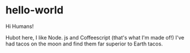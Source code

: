# hello-world

Hi Humans!

Hubot here, I like Node. js and Coffeescript (that's what I'm made of!)
I've had tacos on the moon and find them far superior to Earth tacos.
